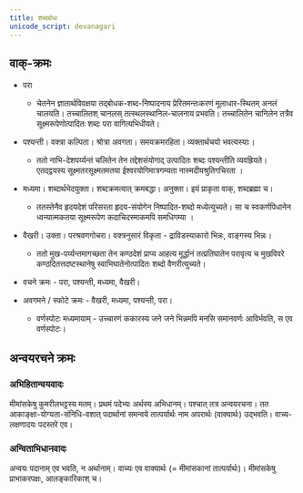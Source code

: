 ```yaml
---
title: शब्दबोधः
unicode_script: devanagari
---
```


## वाक्-क्रमः
- परा
  - चेतनेन ज्ञातार्थविवक्षया तद्बोधक-शब्द-निष्पादनाय प्रेरितमन्तःकरणं मूलाधार-स्थितम् अनलं चालयति। तच्चालितश् चानलस् तत्स्थलस्थानिल-चालनाय प्रभवति। तच्चालितेन चानिलेन तत्रैव सूक्ष्मरूपेणोत्पादितः शब्दः परा वागित्यभिधीयते। 
- पश्यन्ती। वक्त्रा कल्पिता। श्रोत्रा अवगता। समयक्रमरहिता। व्यक्तार्थचयो भवत्यस्याः।
    - ततो नाभि-देशपर्य्यन्तं चलितेन तेन तद्देशसंयोगाद् उत्पादितः शब्दः पश्यन्तीति व्यवह्रियते। एतद्द्वयस्य सूक्ष्मतरसूक्ष्मतमतया ईश्वरयोगिमात्रगम्यता नास्मदीयश्रुतिगचिरता ।  
- मध्यमा। शब्दार्थभेदयुक्ता। शब्दक्रमत्वात् क्रमबद्धा। अनुक्ता। इयं प्राकृता वाक्, शब्दब्रह्मा च।  
    - ततस्तेनैव हृदयदेशं परिसरता हृदय-संयोगेन निष्पादित-शब्दो मध्येत्युच्यते। सा च स्वकर्णपिधानेन ध्वन्यात्मकतया सूक्ष्मरूपेण कदाचिदस्माकमपि समधिगम्या । 
- वैखरी। उक्ता। परश्रवणगोचरा। वक्त्रनुसारं विकृता - द्राविडस्याकारो भिन्नः, वाङ्गस्य भिन्नः।
    - ततो मुख-पर्य्यन्तमागच्छता तेन कण्ठदेशं प्राप्य आहत्य मूर्द्धानं तत्प्रतिघातेन परावृत्य च मुखविवरे कण्ठदितत्तदष्टस्थानेषु स्वाभिघातेनोत्पादितः शब्दो वैणरीत्युच्यते।

- वचने क्रमः - परा, पश्यन्ती, मध्यमा, वैखरी।
- अवगमने / स्फोटे क्रमः - वैखरी, मध्यमा, पश्यन्ती, परा।
    - वर्णस्पोटः मध्यमायाम् - उच्चारणं‌ ककारस्य जने जने भिन्नमपि मनसि समानवर्णः आविर्भवति, स एव वर्णस्पोटः।

## अन्वयरचने क्रमः
### अभिहितान्वयवादः
मीमांसकेषु कुमरीलभट्टस्य मतम्।
प्रथमं पदेभ्यः अर्थस्य अभिधानम्। पश्चात् तत्र अन्वयरचना।
तत आकाङ्क्षा-योग्यता-संनिधि-वशात् पदार्थानां समन्वये तात्पर्यार्थः नाम अपरार्थः (वाक्यार्थः) उद्भवति।
वाच्य-लक्षणादयः पदस्तरे एव।

### अन्विताभिधानवादः
अन्वयः पदानाम् एव भवति, न अर्थानाम्। 
वाच्यः एव वाक्यार्थः (= मीमांसकानां तात्पर्यार्थः)। 
मीमांसकेषु प्राभाकरपक्षः, आलङ्कारिकाश् च।

